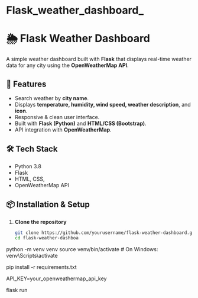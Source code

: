 # Flask_weather_dashboard_
# 🌦️ Flask Weather Dashboard

A simple weather dashboard built with **Flask** that displays real-time weather data for any city using the **OpenWeatherMap API**.

## 🚀 Features
- Search weather by **city name**.
- Displays **temperature, humidity, wind speed, weather description**, and **icon**.
- Responsive & clean user interface.
- Built with **Flask (Python)** and **HTML/CSS (Bootstrap)**.
- API integration with **OpenWeatherMap**.

## 🛠️ Tech Stack
- Python 3.8
- Flask
- HTML, CSS, 
- OpenWeatherMap API

## 📦 Installation & Setup

1. **Clone the repository**
   ```bash
   git clone https://github.com/yourusername/flask-weather-dashboard.git
   cd flask-weather-dashboa
python -m venv venv
source venv/bin/activate  # On Windows: venv\Scripts\activate

pip install -r requirements.txt

API_KEY=your_openweathermap_api_key

flask run


